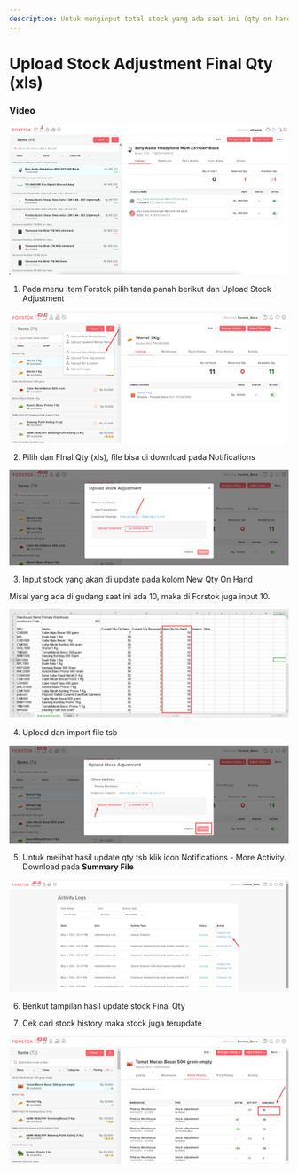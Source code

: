 ```yaml
---
description: Untuk menginput total stock yang ada saat ini (qty on hand)
---
```


# Upload Stock Adjustment Final Qty \(xls\)

### Video

![](../../.gitbook/assets/upload-stock-adjustment-final-qty.gif)

1. Pada menu Item Forstok pilih tanda panah berikut dan Upload Stock Adjustment

![](../../.gitbook/assets/image%20%28316%29.png)

2. Pilih dan FInal Qty \(xls\), file bisa di download pada Notifications

![](../../.gitbook/assets/image%20%28315%29.png)

3. Input stock yang akan di update pada kolom New Qty On Hand 

Misal yang ada di gudang saat ini ada 10, maka di Forstok juga input 10.

![](../../.gitbook/assets/image%20%28326%29.png)

4. Upload dan import file tsb

![](../../.gitbook/assets/image%20%28321%29.png)

5.  Untuk melihat hasil update qty tsb klik icon Notifications - More Activity. Download pada **Summary File**

![](../../.gitbook/assets/image%20%28318%29.png)

6. Berikut tampilan hasil update stock Final Qty

7. Cek dari stock history maka stock juga terupdate

![](../../.gitbook/assets/image%20%28319%29.png)



